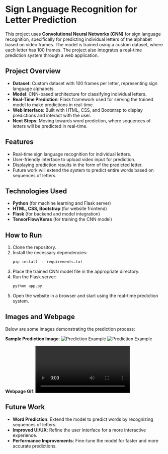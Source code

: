 # Sign Language Recognition for Letter Prediction

This project uses **Convolutional Neural Networks (CNN)** for sign language recognition, specifically for predicting individual letters of the alphabet based on video frames. The model is trained using a custom dataset, where each letter has 100 frames. The project also integrates a real-time prediction system through a web application.

## Project Overview

- **Dataset**: Custom dataset with 100 frames per letter, representing sign language alphabets.
- **Model**: CNN-based architecture for classifying individual letters.
- **Real-Time Prediction**: Flask framework used for serving the trained model to make predictions in real-time.
- **Web Interface**: Built with HTML, CSS, and Bootstrap to display predictions and interact with the user.
- **Next Steps**: Moving towards word prediction, where sequences of letters will be predicted in real-time.

## Features

- Real-time sign language recognition for individual letters.
- User-friendly interface to upload video input for prediction.
- Displaying prediction results in the form of the predicted letter.
- Future work will extend the system to predict entire words based on sequences of letters.

## Technologies Used

- **Python** (for machine learning and Flask server)
- **HTML, CSS, Bootstrap** (for website frontend)
- **Flask** (for backend and model integration)
- **TensorFlow/Keras** (for training the CNN model)

## How to Run

1. Clone the repository.
2. Install the necessary dependencies:
   ```bash
   pip install -r requirements.txt
3. Place the trained CNN model file in the appropriate directory.
4. Run the Flask server:
   ```bash
   python app.py   
5. Open the website in a browser and start using the real-time prediction system.

## Images and Webpage

Below are some images demonstrating the prediction process:

 **Sample Prediction Image**:
  ![Prediction Example](images/image1.jpg)
  ![Prediction Example](images/Image2.jpg)

 **Webpage Gif**:
  ![Demo](images/webpage-demo.mp4)

## Future Work

- **Word Prediction**: Extend the model to predict words by recognizing sequences of letters.
- **Improved UI/UX**: Refine the user interface for a more interactive experience.
- **Performance Improvements**: Fine-tune the model for faster and more accurate predictions.


  


